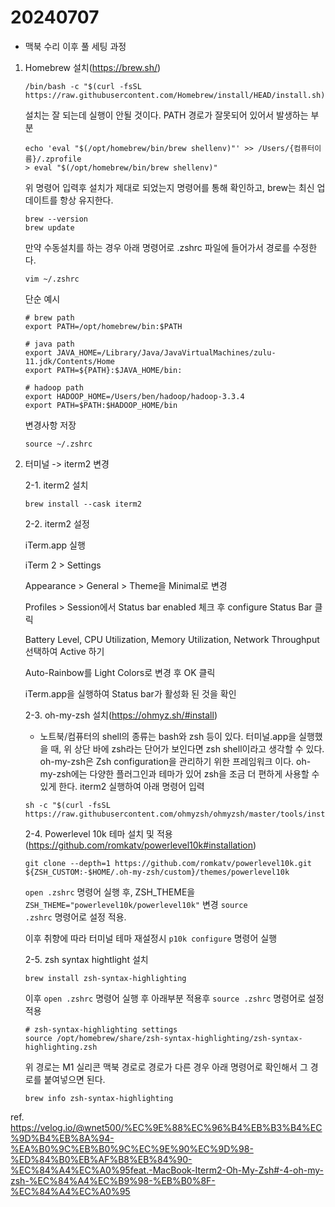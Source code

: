 # 20240707

- 맥북 수리 이후 풀 세팅 과정

1. Homebrew 설치(https://brew.sh/)
    ~~~
    /bin/bash -c "$(curl -fsSL https://raw.githubusercontent.com/Homebrew/install/HEAD/install.sh)"
    ~~~

    설치는 잘 되는데 실행이 안될 것이다. PATH 경로가 잘못되어 있어서 발생하는 부분

    ~~~
    echo 'eval "$(/opt/homebrew/bin/brew shellenv)"' >> /Users/{컴퓨터이름}/.zprofile
    > eval "$(/opt/homebrew/bin/brew shellenv)"
    ~~~

    위 명령어 입력후 설치가 제대로 되었는지 명령어를 통해 확인하고,
    brew는 최신 업데이트를 항상 유지한다.

    ~~~
    brew --version
    brew update
    ~~~

    만약 수동설치를 하는 경우 아래 명령어로 .zshrc 파일에 들어가서 경로를 수정한다.

    ~~~
    vim ~/.zshrc
    ~~~
    단순 예시
    ~~~
    # brew path
    export PATH=/opt/homebrew/bin:$PATH

    # java path
    export JAVA_HOME=/Library/Java/JavaVirtualMachines/zulu-11.jdk/Contents/Home
    export PATH=${PATH}:$JAVA_HOME/bin:

    # hadoop path
    export HADOOP_HOME=/Users/ben/hadoop/hadoop-3.3.4
    export PATH=$PATH:$HADOOP_HOME/bin
    ~~~
    변경사항 저장
    ~~~
    source ~/.zshrc
    ~~~

2. 터미널 -> iterm2 변경

    2-1. iterm2 설치
    ~~~
    brew install --cask iterm2
    ~~~

    2-2. iterm2 설정

    iTerm.app 실행

    iTerm 2 > Settings 

    Appearance > General > Theme을 Minimal로 변경

    Profiles > Session에서 Status bar enabled 체크 후 configure Status Bar 클릭

    Battery Level, CPU Utilization, Memory Utilization, Network Throughput 선택하여 Active 하기

    Auto-Rainbow를 Light Colors로 변경 후 OK 클릭

    iTerm.app을 실행하여 Status bar가 활성화 된 것을 확인


    2-3. oh-my-zsh 설치(https://ohmyz.sh/#install)

    - 노트북/컴퓨터의 shell의 종류는 bash와 zsh 등이 있다.
터미널.app을 실행했을 때, 위 상단 바에 zsh라는 단어가 보인다면 zsh shell이라고 생각할 수 있다.
oh-my-zsh은 Zsh configuration을 관리하기 위한 프레임워크 이다.
oh-my-zsh에는 다양한 플러그인과 테마가 있어 zsh을 조금 더 편하게 사용할 수 있게 한다.
    iterm2 실행하여 아래 명령어 입력
    ~~~
    sh -c "$(curl -fsSL https://raw.githubusercontent.com/ohmyzsh/ohmyzsh/master/tools/install.sh)"
    ~~~

    2-4. Powerlevel 10k 테마 설치 및 적용(https://github.com/romkatv/powerlevel10k#installation)
    ~~~
    git clone --depth=1 https://github.com/romkatv/powerlevel10k.git ${ZSH_CUSTOM:-$HOME/.oh-my-zsh/custom}/themes/powerlevel10k
    ~~~

    <code>open .zshrc</code> 명령어 실행 후, ZSH_THEME을 <code>ZSH_THEME="powerlevel10k/powerlevel10k"</code> 변경
    <code>source .zshrc</code> 명령어로 설정 적용.

    이후 취향에 따라 터미널 테마 
    재설정시 <code>p10k configure</code> 명령어 실행

    2-5. zsh syntax hightlight 설치

    ~~~
    brew install zsh-syntax-highlighting
    ~~~
    이후 <code>open .zshrc</code> 명령어 실행 후 아래부분 적용후 <code>source .zshrc</code> 명령어로 설정 적용

    ~~~
    # zsh-syntax-highlighting settings 
    source /opt/homebrew/share/zsh-syntax-highlighting/zsh-syntax-highlighting.zsh
    ~~~

    위 경로는 M1 실리콘 맥북 경로로 경로가 다른 경우 아래 명령어로 확인해서 그 경로를 붙여넣으면 된다.

    ~~~
    brew info zsh-syntax-highlighting
    ~~~

ref. https://velog.io/@wnet500/%EC%9E%88%EC%96%B4%EB%B3%B4%EC%9D%B4%EB%8A%94-%EA%B0%9C%EB%B0%9C%EC%9E%90%EC%9D%98-%ED%84%B0%EB%AF%B8%EB%84%90-%EC%84%A4%EC%A0%95feat.-MacBook-Iterm2-Oh-My-Zsh#-4-oh-my-zsh-%EC%84%A4%EC%B9%98-%EB%B0%8F-%EC%84%A4%EC%A0%95